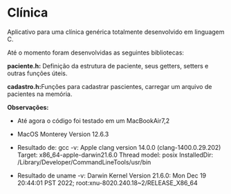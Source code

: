 # Clínica

Aplicativo para uma clínica genérica totalmente desenvolvido em linguagem C.


Até o momento foram desenvolvidas as seguintes bibliotecas: 

<b>paciente.h:</b> Definição da estrutura de paciente, seus getters, setters e outras funções úteis.

<b>cadastro.h:</b>Funções para cadastrar pascientes, carregar um arquivo de pacientes na memória.

<b>Observações:</b>
- Até agora o código foi testado em um MacBookAir7,2
- MacOS Monterey Version 12.6.3

- Resultado de: gcc -v:
Apple clang version 14.0.0 (clang-1400.0.29.202)
Target: x86_64-apple-darwin21.6.0
Thread model: posix
InstalledDir: /Library/Developer/CommandLineTools/usr/bin

- Resultado de uname -v:
Darwin Kernel Version 21.6.0: Mon Dec 19 20:44:01 PST 2022; root:xnu-8020.240.18~2/RELEASE_X86_64




